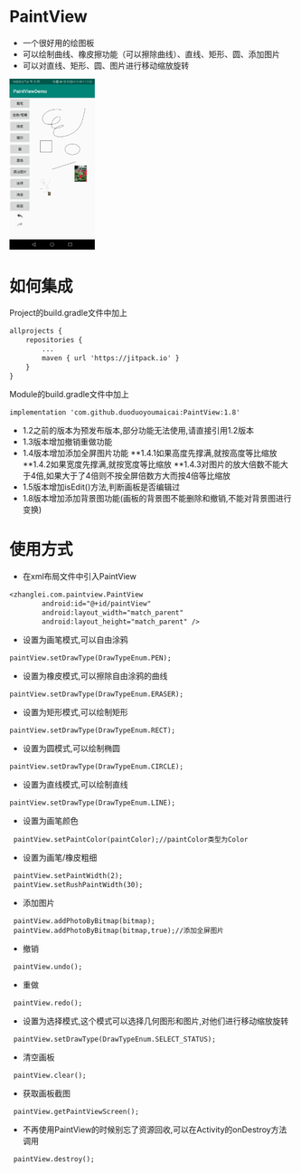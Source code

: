# PaintView
* 一个很好用的绘图板
* 可以绘制曲线、橡皮擦功能（可以擦除曲线）、直线、矩形、圆、添加图片
* 可以对直线、矩形、圆、图片进行移动缩放旋转

<img src="https://github.com/duoduoyoumaicai/picture/blob/master/paintview_readme02.jpg" width="30%">

# 如何集成
Project的build.gradle文件中加上

```
allprojects {
    repositories {
        ...
        maven { url 'https://jitpack.io' }
    }
}
```
  Module的build.gradle文件中加上
  ```
  implementation 'com.github.duoduoyoumaicai:PaintView:1.8'
  ```
  * 1.2之前的版本为预发布版本,部分功能无法使用,请直接引用1.2版本
  * 1.3版本增加撤销重做功能
  * 1.4版本增加添加全屏图片功能
    **1.4.1如果高度先撑满,就按高度等比缩放
    **1.4.2如果宽度先撑满,就按宽度等比缩放
    **1.4.3对图片的放大倍数不能大于4倍,如果大于了4倍则不按全屏倍数方大而按4倍等比缩放
  * 1.5版本增加isEdit()方法,判断画板是否编辑过
  * 1.8版本增加添加背景图功能(画板的背景图不能删除和撤销,不能对背景图进行变换)
  # 使用方式
   * 在xml布局文件中引入PaintView
 
```
<zhanglei.com.paintview.PaintView
        android:id="@+id/paintView"
        android:layout_width="match_parent"
        android:layout_height="match_parent" />
```
* 设置为画笔模式,可以自由涂鸦
```
paintView.setDrawType(DrawTypeEnum.PEN);
```
* 设置为橡皮模式,可以擦除自由涂鸦的曲线
```
paintView.setDrawType(DrawTypeEnum.ERASER);
```
* 设置为矩形模式,可以绘制矩形
```
paintView.setDrawType(DrawTypeEnum.RECT);
```
* 设置为圆模式,可以绘制椭圆
```
paintView.setDrawType(DrawTypeEnum.CIRCLE);
```
* 设置为直线模式,可以绘制直线
```
paintView.setDrawType(DrawTypeEnum.LINE);
```
* 设置为画笔颜色
```
 paintView.setPaintColor(paintColor);//paintColor类型为Color
```
* 设置为画笔/橡皮粗细
```
 paintView.setPaintWidth(2);
 paintView.setRushPaintWidth(30);
```
* 添加图片
```
 paintView.addPhotoByBitmap(bitmap);
 paintView.addPhotoByBitmap(bitmap,true);//添加全屏图片
```
* 撤销
```
 paintView.undo();
```
* 重做
```
 paintView.redo();
```
* 设置为选择模式,这个模式可以选择几何图形和图片,对他们进行移动缩放旋转
```
 paintView.setDrawType(DrawTypeEnum.SELECT_STATUS);
```
* 清空画板
```
 paintView.clear();
```
* 获取画板截图
```
 paintView.getPaintViewScreen();
```
* 不再使用PaintView的时候别忘了资源回收,可以在Activity的onDestroy方法调用
```
 paintView.destroy();
```
